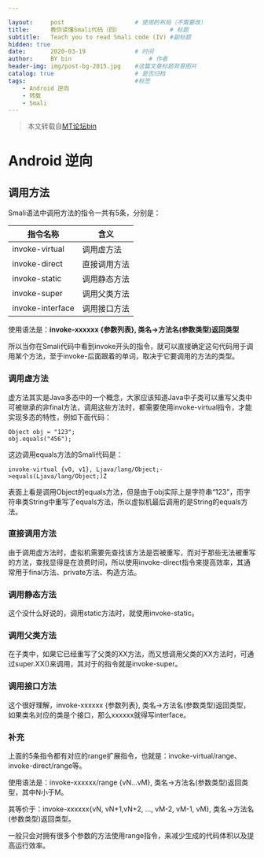 ```yaml
---

layout:     post   				    # 使用的布局（不需要改）
title:      教你读懂Smali代码（四） 				# 标题 
subtitle:   Teach you to read Smali code (IV) #副标题
hidden: true
date:       2020-03-19 				# 时间
author:     BY bin 						# 作者
header-img: img/post-bg-2015.jpg 	#这篇文章标题背景图片
catalog: true 						# 是否归档
tags:								#标签
    - Android 逆向
    - 转载
    - Smali
---
```


> 本文转载自[MT论坛bin](https://bbs.binmt.cc/thread-1640-1-1.html)

# Android 逆向


## 调用方法

Smali语法中调用方法的指令一共有5条，分别是：

|指令名称|含义|
|---|---|
|invoke-virtual|调用虚方法|
|invoke-direct|直接调用方法|
|invoke-static|调用静态方法|
|invoke-super|调用父类方法|
|invoke-interface|调用接口方法|

使用语法是：**invoke-xxxxxx {参数列表}, 类名->方法名(参数类型)返回类型**

所以当你在Smali代码中看到invoke开头的指令，就可以直接确定这句代码用于调用某个方法，至于invoke-后面跟着的单词，取决于它要调用的方法的类型。

### 调用虚方法

虚方法其实是Java多态中的一个概念，大家应该知道Java中子类可以重写父类中可被继承的非final方法，调用这些方法时，都需要使用invoke-virtual指令，才能实现多态的特性，例如下面代码：
```smali
Object obj = "123";
obj.equals("456");
```

这边调用equals方法的Smali代码是：
```smali
invoke-virtual {v0, v1}, Ljava/lang/Object;->equals(Ljava/lang/Object;)Z
```

表面上看是调用Object的equals方法，但是由于obj实际上是字符串“123”，而字符串类String中重写了equals方法，所以虚拟机最后调用的是String的equals方法。

### 直接调用方法

由于调用虚方法时，虚拟机需要先查找该方法是否被重写，而对于那些无法被重写的方法，查找显得是在浪费时间，所以使用invoke-direct指令来提高效率，其通常用于final方法、private方法、构造方法。

### 调用静态方法

这个没什么好说的，调用static方法时，就使用invoke-static。

### 调用父类方法

在子类中，如果它已经重写了父类的XX方法，而又想调用父类的XX方法时，可通过super.XX()来调用，其对于的指令就是invoke-super。

### 调用接口方法

这个很好理解，invoke-xxxxxx {参数列表}, 类名->方法名(参数类型)返回类型，如果类名对应的类是个接口，那么xxxxxx就得写interface。

### 补充

上面的5条指令都有对应的range扩展指令，也就是：invoke-virtual/range、invoke-direct/range等。

使用语法是：invoke-xxxxxx/range {vN...vM}, 类名->方法名(参数类型)返回类型，其中N小于M。

其等价于：invoke-xxxxxx{vN, vN+1,vN+2, ..., vM-2, vM-1, vM}, 类名->方法名(参数类型)返回类型。

一般只会对拥有很多个参数的方法使用range指令，来减少生成的代码体积以及提高运行效率。
